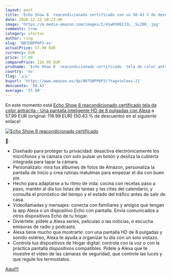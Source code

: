 ```yaml
---
layout: post
title: 'Echo Show 8  reacondicionado certificado con un 50.43 % de descuento'
date: 2020-12-22 10:23:40
image: 'https://m.media-amazon.com/images/I/41wKh06IJIL._SL200_.jpg'
comments: true
category: ofertas
author: ring
slug: 'B07SNPP6P3-es'
actualPrice: 57.99 EUR
currency: EUR
price: 57.99
comparePrice: 116.99 EUR
prodname: 'Echo Show 8  reacondicionado certificado  tela de color antracita - Una pantalla inteligente HD de 8 pulgadas con Alexa'
country: 'es'
flag: '🇪🇸'
buyurl: 'https://www.amazon.es/dp/B07SNPP6P3/?tag=tolees-21'
descuento: '50.43'
average: '57.99'
---
```


En este momento está [Echo Show 8  reacondicionado certificado  tela de color antracita - Una pantalla inteligente HD de 8 pulgadas con Alexa](https://www.amazon.es/dp/B07SNPP6P3/?tag=tolees-21) a 57.99 EUR (original: 116.99 EUR) (50.43 %  de descuento) en el siguiente enlace!

[![Echo Show 8  reacondicionado certificado](https://m.media-amazon.com/images/I/41wKh06IJIL._SL200_.jpg)](https://www.amazon.es/dp/B07SNPP6P3/?tag=tolees-21)

🔎:

- Diseñado para proteger tu privacidad: desactiva electrónicamente los micrófonos y la cámara con solo pulsar un botón y desliza la cubierta integrada para tapar la cámara.
- Personalízalo: mira tus álbumes de fotos de Amazon, personaliza la pantalla de Inicio y crea rutinas matutinas para empezar el día con buen pie.
- Hecho para adaptarse a tu ritmo de vida: cocina con recetas paso a paso, mantén al día tus listas de tareas y las citas del calendario, y consulta el pronóstico del tiempo y el estado del tráfico antes de salir de casa.
- Videollamadas y mensajes: conecta con familiares y amigos que tengan la app Alexa o un dispositivo Echo con pantalla. Envía comunicados a otros dispositivos Echo de tu hogar.
- Diviértete: pídele a Alexa series, películas o las noticias, o escucha emisoras de radio y podcasts.
- Alexa tiene mucho que mostrarte: con una pantalla HD de 8 pulgadas y sonido estéreo, Alexa te ayuda a organizar tu día con un solo vistazo.
- Controla tus dispositivos de Hogar digital: controla con la voz o con la práctica pantalla dispositivos compatibles. Pídele a Alexa que te muestre el vídeo de las cámaras de seguridad, que controle las luces y que regule los termostatos.

[Aquí!!!](https://www.amazon.es/dp/B07SNPP6P3/?tag=tolees-21)
